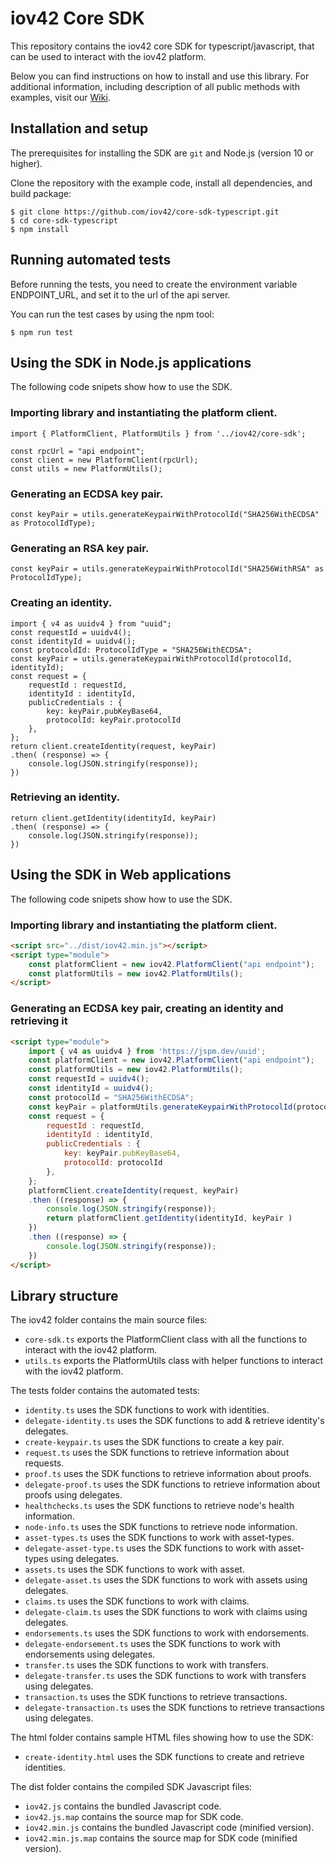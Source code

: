 # iov42 Core SDK

This repository contains the iov42 core SDK for typescript/javascript, that can be used to interact with the iov42 platform.

 Below you can find instructions on how to install and use this library. For additional information, including description of
 all public methods with examples, visit our [Wiki](https://github.com/iov42/core-sdk-typescript/wiki).

## Installation and setup

The prerequisites for installing the SDK are `git` and Node.js (version 10 or higher).

Clone the repository with the example code, install all dependencies, and build package:
```shell
$ git clone https://github.com/iov42/core-sdk-typescript.git
$ cd core-sdk-typescript
$ npm install
```

## Running automated tests

Before running the tests, you need to create the environment variable ENDPOINT_URL, and set it to the url of the api server.

You can run the test cases by using the npm tool:
```console
$ npm run test
```

## Using the SDK in Node.js applications

The following code snipets show how to use the SDK.

### Importing library and instantiating the platform client.
```node
import { PlatformClient, PlatformUtils } from '../iov42/core-sdk';

const rpcUrl = "api endpoint";
const client = new PlatformClient(rpcUrl);
const utils = new PlatformUtils();
```

### Generating an ECDSA key pair.
```node
const keyPair = utils.generateKeypairWithProtocolId("SHA256WithECDSA" as ProtocolIdType);
```

### Generating an RSA key pair.
```node
const keyPair = utils.generateKeypairWithProtocolId("SHA256WithRSA" as ProtocolIdType);
```

### Creating an identity.
```node
import { v4 as uuidv4 } from "uuid";
const requestId = uuidv4();
const identityId = uuidv4();
const protocoldId: ProtocolIdType = "SHA256WithECDSA";
const keyPair = utils.generateKeypairWithProtocolId(protocolId, identityId);
const request = {
    requestId : requestId,
    identityId : identityId,
    publicCredentials : {
        key: keyPair.pubKeyBase64,
        protocolId: keyPair.protocolId
    },
};
return client.createIdentity(request, keyPair)
.then( (response) => {
    console.log(JSON.stringify(response));
})
```

### Retrieving an identity.
```node
return client.getIdentity(identityId, keyPair)
.then( (response) => {
    console.log(JSON.stringify(response));
})
```

## Using the SDK in Web applications

The following code snipets show how to use the SDK.

### Importing library and instantiating the platform client.
```html
<script src="../dist/iov42.min.js"></script>
<script type="module">
    const platformClient = new iov42.PlatformClient("api endpoint");
    const platformUtils = new iov42.PlatformUtils();
</script>
```

### Generating an ECDSA key pair, creating an identity and retrieving it
```html
<script type="module">
    import { v4 as uuidv4 } from 'https://jspm.dev/uuid';
    const platformClient = new iov42.PlatformClient("api endpoint");
    const platformUtils = new iov42.PlatformUtils();
    const requestId = uuidv4();
    const identityId = uuidv4();
    const protocolId = "SHA256WithECDSA";
    const keyPair = platformUtils.generateKeypairWithProtocolId(protocolId, identityId);
    const request = {
        requestId : requestId,
        identityId : identityId,
        publicCredentials : {
            key: keyPair.pubKeyBase64,
            protocolId: protocolId
        },
    };
    platformClient.createIdentity(request, keyPair)
    .then ((response) => {
        console.log(JSON.stringify(response));
        return platformClient.getIdentity(identityId, keyPair )
    })
    .then ((response) => {
        console.log(JSON.stringify(response));
    })
</script>
```

## Library structure

The iov42 folder contains the main source files:
- `core-sdk.ts` exports the PlatformClient class with all the functions to interact with the iov42 platform.
- `utils.ts` exports the PlatformUtils class with helper functions to interact with the iov42 platform.

The tests folder contains the automated tests:
- `identity.ts` uses the SDK functions to work with identities.
- `delegate-identity.ts` uses the SDK functions to add & retrieve identity's delegates.
- `create-keypair.ts` uses the SDK functions to create a key pair.
- `request.ts` uses the SDK functions to retrieve information about requests.
- `proof.ts` uses the SDK functions to retrieve information about proofs.
- `delegate-proof.ts` uses the SDK functions to retrieve information about proofs using delegates.
- `healthchecks.ts` uses the SDK functions to retrieve node's health information.
- `node-info.ts` uses the SDK functions to retrieve node information.
- `asset-types.ts` uses the SDK functions to work with asset-types.
- `delegate-asset-type.ts` uses the SDK functions to work with asset-types using delegates.
- `assets.ts` uses the SDK functions to work with asset.
- `delegate-asset.ts` uses the SDK functions to work with assets using delegates.
- `claims.ts` uses the SDK functions to work with claims.
- `delegate-claim.ts` uses the SDK functions to work with claims using delegates.
- `endorsements.ts` uses the SDK functions to work with endorsements.
- `delegate-endorsement.ts` uses the SDK functions to work with endorsements using delegates.
- `transfer.ts` uses the SDK functions to work with transfers.
- `delegate-transfer.ts` uses the SDK functions to work with transfers using delegates.
- `transaction.ts` uses the SDK functions to retrieve transactions.
- `delegate-transaction.ts` uses the SDK functions to retrieve transactions using delegates.

The html folder contains sample HTML files showing how to use the SDK:
- `create-identity.html` uses the SDK functions to create and retrieve identities.

The dist folder contains the compiled SDK Javascript files:
- `iov42.js` contains the bundled Javascript code.
- `iov42.js.map` contains the source map for SDK code.
- `iov42.min.js` contains the bundled Javascript code (minified version).
- `iov42.min.js.map` contains the source map for SDK code (minified version).

